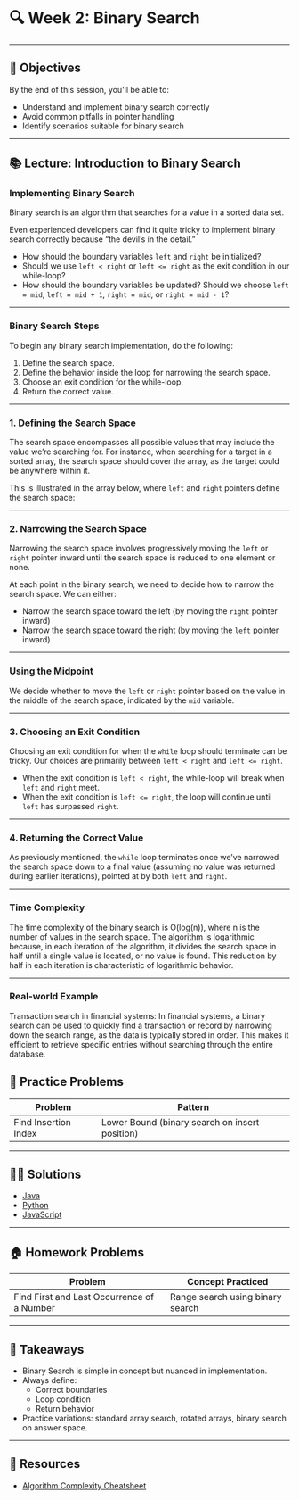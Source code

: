 # 🔍 Week 2: Binary Search

---

## 🎯 Objectives

By the end of this session, you'll be able to:
- Understand and implement binary search correctly
- Avoid common pitfalls in pointer handling
- Identify scenarios suitable for binary search

---

## 📚 Lecture: Introduction to Binary Search

### **Implementing Binary Search**

Binary search is an algorithm that searches for a value in a sorted data set.

Even experienced developers can find it quite tricky to implement binary search correctly because “the devil’s in the detail.”

- How should the boundary variables `left` and `right` be initialized?
- Should we use `left < right` or `left <= right` as the exit condition in our while-loop?
- How should the boundary variables be updated? Should we choose `left = mid`, `left = mid + 1`, `right = mid`, or `right = mid - 1`?

---

### **Binary Search Steps**

To begin any binary search implementation, do the following:

1. Define the search space.
2. Define the behavior inside the loop for narrowing the search space.
3. Choose an exit condition for the while-loop.
4. Return the correct value.

---

### **1. Defining the Search Space**

The search space encompasses all possible values that may include the value we’re searching for. For instance, when searching for a target in a sorted array, the search space should cover the array, as the target could be anywhere within it.

This is illustrated in the array below, where `left` and `right` pointers define the search space:

---

### **2. Narrowing the Search Space**

Narrowing the search space involves progressively moving the `left` or `right` pointer inward until the search space is reduced to one element or none.

At each point in the binary search, we need to decide how to narrow the search space. We can either:

- Narrow the search space toward the left (by moving the `right` pointer inward)
- Narrow the search space toward the right (by moving the `left` pointer inward)

---

### **Using the Midpoint**

We decide whether to move the `left` or `right` pointer based on the value in the middle of the search space, indicated by the `mid` variable.

---

### **3. Choosing an Exit Condition**

Choosing an exit condition for when the `while` loop should terminate can be tricky. Our choices are primarily between `left < right` and `left <= right`.

- When the exit condition is `left < right`, the while-loop will break when `left` and `right` meet.
- When the exit condition is `left <= right`, the loop will continue until `left` has surpassed `right`.

---

### **4. Returning the Correct Value**

As previously mentioned, the `while` loop terminates once we’ve narrowed the search space down to a final value (assuming no value was returned during earlier iterations), pointed at by both `left` and `right`.

---

### **Time Complexity**

The time complexity of the binary search is O(log(n)), where n is the number of values in the search space. The algorithm is logarithmic because, in each iteration of the algorithm, it divides the search space in half until a single value is located, or no value is found. This reduction by half in each iteration is characteristic of logarithmic behavior.

---

### **Real-world Example**

Transaction search in financial systems: In financial systems, a binary search can be used to quickly find a transaction or record by narrowing down the search range, as the data is typically stored in order. This makes it efficient to retrieve specific entries without searching through the entire database.

## 🔨 Practice Problems

| Problem | Pattern |
|---------|---------|
| Find Insertion Index | Lower Bound (binary search on insert position) |

---

## 🧑‍💻 Solutions

- [Java](algorithms/java/)
- [Python](algorithms/python/)
- [JavaScript](algorithms/javascript/)

---

## 🏠 Homework Problems

| Problem | Concept Practiced |
|---------|-------------------|
| Find First and Last Occurrence of a Number | Range search using binary search |

---

## 📌 Takeaways

- Binary Search is simple in concept but nuanced in implementation.
- Always define:
    - Correct boundaries
    - Loop condition
    - Return behavior
- Practice variations: standard array search, rotated arrays, binary search on answer space.

---

## 🔗 Resources

- [Algorithm Complexity Cheatsheet](../../resources/algorithm-complexity-cheatsheet.md)